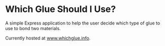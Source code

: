 # Which Glue Should I Use?

A simple Express application to help the user decide which type of glue to use to bond two materials. 

Currently hosted at www.whichglue.info.

